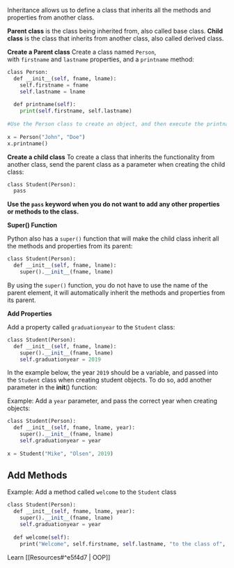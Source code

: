 Inheritance allows us to define a class that inherits all the methods and properties from another class.

**Parent class** is the class being inherited from, also called base class.
**Child class** is the class that inherits from another class, also called derived class.

**Create a Parent class**
Create a class named `Person`, with `firstname` and `lastname` properties, and a `printname` method:

```python
class Person:  
  def __init__(self, fname, lname):  
    self.firstname = fname  
    self.lastname = lname  
  
  def printname(self):  
    print(self.firstname, self.lastname)  
  
#Use the Person class to create an object, and then execute the printname method:  
  
x = Person("John", "Doe")  
x.printname()
```

**Create a child class**
To create a class that inherits the functionality from another class, send the parent class as a parameter when creating the child class:

```python
class Student(Person):  
  pass
```

**Use the `pass` keyword when you do not want to add any other properties or methods to the class.**

**Super() Function**

Python also has a `super()` function that will make the child class inherit all the methods and properties from its parent:

```python
class Student(Person):  
  def __init__(self, fname, lname):  
    super().__init__(fname, lname)
```

By using the `super()` function, you do not have to use the name of the parent element, it will automatically inherit the methods and properties from its parent.

**Add Properties**

Add a property called `graduationyear` to the `Student` class:

```python
class Student(Person):  
  def __init__(self, fname, lname):  
    super().__init__(fname, lname)  
    self.graduationyear = 2019
```

In the example below, the year `2019` should be a variable, and passed into the `Student` class when creating student objects. To do so, add another parameter in the __init__() function:

Example: Add a `year` parameter, and pass the correct year when creating objects:

```python
class Student(Person):  
  def __init__(self, fname, lname, year):  
    super().__init__(fname, lname)  
    self.graduationyear = year  
  
x = Student("Mike", "Olsen", 2019)
```

## Add Methods

Example: Add a method called `welcome` to the `Student` class

```python
class Student(Person):  
  def __init__(self, fname, lname, year):  
    super().__init__(fname, lname)  
    self.graduationyear = year  
  
  def welcome(self):  
    print("Welcome", self.firstname, self.lastname, "to the class of", self.graduationyear)
```

Learn [[Resources#^e5f4d7 | OOP]]




